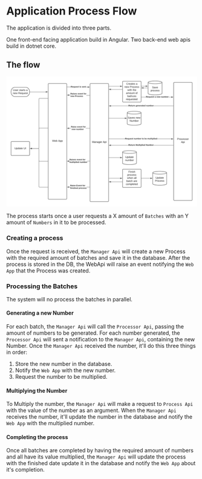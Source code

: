 # Application Process Flow

The application is divided into three parts.

One front-end facing application build in Angular.
Two back-end web apis build in dotnet core.

## The flow

![Alt text](_documentation-images/Batch%20Processor%20-%20Application%20Flow.png)

The process starts once a user requests a X amount of `Batches` with an Y amount
of `Numbers` in it to be processed.

### Creating a process

Once the request is received, the `Manager Api` will create a new Process
with the required amount of batches and save it in the database.
After the process is stored in the DB, the WebApi will raise an event notifying
the `Web App` that the Process was created.

### Processing the Batches

The system will no process the batches in parallel.

#### Generating a new Number

For each batch, the `Manager Api` will call the `Processor Api`, passing the amount
of numbers to be generated.
For each number generated, the `Processor Api` will sent a notification to the
`Manager Api`, containing the new Number.
Once the `Manager Api` received the number, it'll do this three things in order:

1. Store the new number in the database.
2. Notify the `Web App` with the new number.
3. Request the number to be multiplied.

#### Multiplying the Number

To Multiply the number, the `Manager Api` will make a request to `Process Api`
with the value of the number as an argument.
When the `Manager Api` receives the number, it'll update the number in the database
and notify the `Web App` with the multiplied number.

#### Completing the process

Once all batches are completed by having the required amount of numbers and all
have its value multiplied, the `Manager Api` will update the process with the
finished date update it in the database and notify the `Web App` about it's
completion.
